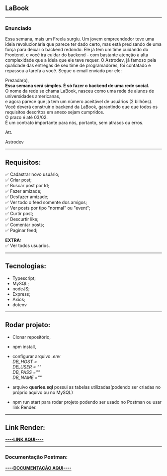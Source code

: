 ## LaBook
---

### Enunciado

Essa semana, mais um Freela surgiu. Um jovem empreendedor teve uma ideia revolucionária que parece ter dado certo, mas está precisando de uma força para deixar o backend redondo. Ele já tem um time cuidando do Frontend, e você irá cuidar do backend - com bastante atenção à alta complexidade que a ideia que ele teve requer. O Astrodev, já famoso pela qualidade das entregas de seu time de programadores, foi contatado e repassou a tarefa a você. Segue o email enviado por ele:

Prezada(o),</br>
    **Essa semana será simples. É só fazer o backend de uma rede social.**  </br>
	O nome da rede se chama LaBook, nasceu como uma rede de alunos de 
universidades americanas,</br> e agora parece que já tem um número aceitável 
de usuários (2 bilhões).</br>
	Você deverá construir o backend da LaBook, garantindo que 
que todos os requisitos descritos em anexo sejam cumpridos. </br>O
prazo é até 03/02.</br>
	É um contrato importante para nós, portanto, sem atrasos ou erros.</br>

Att.</br>

Astrodev</br>

---

## Requisitos:

✅  Cadastrar novo usuário;</br>
✅  Criar post;</br>
✅  Buscar post por Id;</br>
✅  Fazer amizade;</br>
✅  Desfazer amizade;</br>
✅  Ver todo o feed somente dos amigos;</br>
✅  Ver posts por tipo "normal" ou "event";</br>
✅  Curtir post;</br>
✅  Descurtir like;</br>
✅  Comentar posts;</br>
✅  Paginar feed; </br>

**EXTRA:**</br>
✅  Ver todos usuarios.</br>

---

## Tecnologias:

- Typescript;
- MySQL;
- nodeJS;
- Express;
- Axios;
- dotenv

---

## Rodar projeto:

- Clonar repositório,
- npm install,
- configurar arquivo *.env*</br>
*DB_HOST =</br> DB_USER = ""</br> DB_PASS =""</br> DB_NAME =""</br>*

- arquivo **queries.sql** possui as tabelas utilizadas(podendo ser criadas no próprio aquivo ou no MySQL)
- npm run start para rodar projeto podendo ser usado no Postman ou usar link Render.

---

## Link Render:

**[----LINK AQUI----](https://labbok.onrender.com)**

---

### Documentação Postman:

**[----DOCUMENTAÇÃO AQUI----]()**
